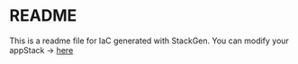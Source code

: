 # README
This is a readme file for IaC generated with StackGen.
You can modify your appStack -> [here](http://main.dev.stackgen.com/appstacks/beaf2941-65a0-4891-bdff-e30643257851)
